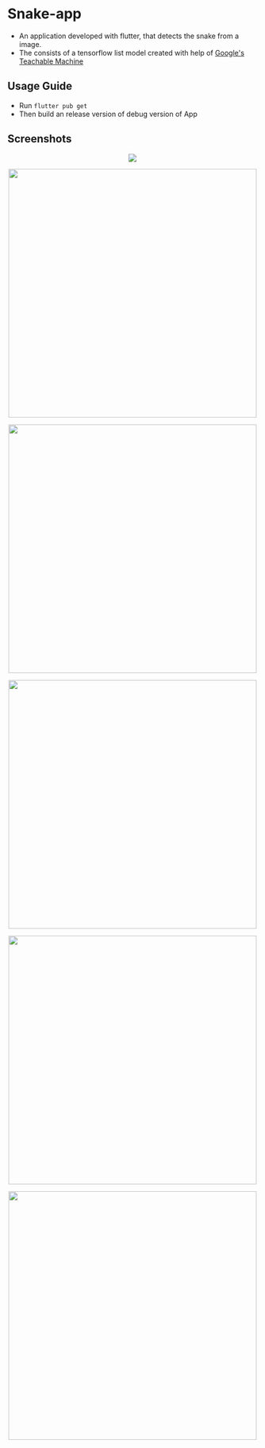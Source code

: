 # Snake-app
* An application developed with flutter, that detects the snake from a image.
* The consists of a tensorflow list model created with help of <a href="https://teachablemachine.withgoogle.com/">Google's Teachable Machine</a>

## Usage Guide
* Run ```flutter pub get```
* Then build an release version of debug version of App

## Screenshots
<p align="center"><img src="https://user-images.githubusercontent.com/57527558/102843684-b4a81c80-442f-11eb-9870-2b3801f8eadf.png"></p>
<p align="center"><img height="500" src="https://user-images.githubusercontent.com/57527558/102843495-52e7b280-442f-11eb-877c-0b5f5a98b074.png"></p>
<p align="center"><img height="500" src="https://user-images.githubusercontent.com/57527558/102843497-54b17600-442f-11eb-93d8-d8157e123749.png"></p>
<p align="center"><img height="500" src="https://user-images.githubusercontent.com/57527558/102843504-5713d000-442f-11eb-8c23-4f353e9e54d1.png"></p>
<p align="center"><img height="500" src="https://user-images.githubusercontent.com/57527558/102843506-57ac6680-442f-11eb-8cc3-445bdda8170c.png"></p>
<p align="center"><img height="500" src="https://user-images.githubusercontent.com/57527558/102843507-5844fd00-442f-11eb-9b88-79a9bc6e4857.png"></p>

